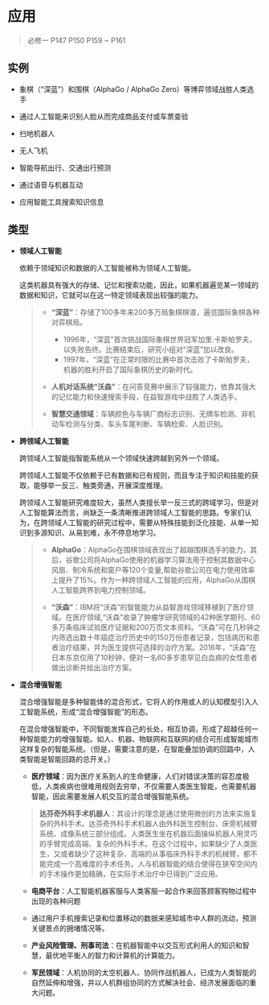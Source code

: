 # 应用

> 必修一 P147 P150 P159 ~ P161

## 实例

- 象棋（“深蓝”）和围棋（AlphaGo / AlphaGo Zero）等博弈领域战胜人类选手

- 通过人工智能来识别人脸从而完成商品支付或车票查验

- 扫地机器人

- 无人飞机

- 智能导航出行、交通出行预测

- 通过语音与机器互动

- 应用智能工具搜索知识信息

## 类型

- **领域人工智能**

    依赖于领域知识和数据的人工智能被称为领域人工智能。
    
    这类机器具有强大的存储、记忆和搜索功能，因此，如果机器遍览某一领域的数据和知识，它就可以在这一特定领域表现出较强的能力。

    > - **“深蓝”**：存储了100多年来200多万局象棋棋谱，遍览国际象棋各种对弈棋局。
    >   - 1996年，“深蓝”首次挑战国际象棋世界冠军加里.卡斯帕罗夫，以失败告终。比赛结束后，研究小组对“深蓝”加以改良。 
    >   - 1997年，“深蓝”在正常时限的比赛中首次击败了卡斯帕罗夫，机器的胜利开启了国际象棋历史的新时代。
    >
    > - **人机对话系统“沃森”**：在问答竞赛中展示了较强能力，依靠其强大的记忆能力和快速搜索手段，在益智游戏中战胜了人类选手。
    >
    > - **智慧交通领域**：车辆颜色与车辆厂商标志识别、无牌车检测、非机动车检测与分类、车头车尾判断、车辆检索、人脸识别。

- **跨领域人工智能**

    跨领域人工智能指智能系统从一个领域快速跨越到另外一个领域。
    
    跨领域人工智能不仅依赖于已有数据和已有规则，而且专注于知识和技能的获取，能够举一反三、触类旁通，开展深度推理。

    跨领域人工智能研究难度较大，虽然人类擅长举一反三式的跨域学习，但是对人工智能算法而言，尚缺乏一条清晰推进跨领域人工智能的思路。专家们认为，在跨领域人工智能的研究过程中，需要从特殊技能到泛化技能、从单一知识到多源知识、从易到难，永不停息地学习。

    > - **AlphaGo**：AlphaGo在围棋领域表现出了超越围棋选手的能力，其后，谷歌公司将AlphaGo使用的机器学习算法用于控制其数据中心风扇、制冷系统和窗户等120个变量,帮助谷歌公司在电力使用效率上提升了15%。作为一种跨领域人工智能的应用，AlphaGo从围棋人工智能跨界到电力控制领域。
    > 
    > - **“沃森”**：IBM将“沃森”的智能能力从益智游戏领域移植到了医疗领域。在医疗领域,“沃森”收录了肿瘤学研究领域的42种医学期刊、60多万条临床试验医疗证据和200万页文本资料。“沃森”可在几秒钟之内筛选出数十年癌症治疗历史中的150万份患者记录，包括病历和患者治疗结果，并为医生提供可选择的治疗方案。2016年，“沃森”在日本东京仅用了10秒钟，便对一名60多岁患罕见白血病的女性患者做出诊断并给出治疗方案。

- **混合增强智能**

    混合增强智能是多种智能体的混合形式，它将人的作用或人的认知模型引入人工智能系统，形成“混合增强智能”的形态。
    
    在混合增强智能中，不同智能发挥自己的长处，相互协调，形成了超越任何一种智能能力的增强智能。如人、机器、物联网和互联网的结合可形成智能城市这样复杂的智能系统。（但是，需要注意的是，在智能叠加协调的回路中，人类智能是智能回路的总开关。）

    - **医疗领域**：因为医疗关系到人的生命健康，人们对错误决策的容忍度极低，人类疾病也很难用规则去穷举，不仅需要人类医生智能，也需要机器智能，因此需要发展人机交互的混合增强智能系统。
    
    > **达芬奇外科手术机器人**：其设计的理念是通过使用微创的方法来实施复杂的外科手术。达芬奇外科手术机器人由外科医生控制台、床旁机械臂系统、成像系统三部分组成。人类医生坐在机器后面操纵机器人用灵巧的手臂完成高端、复杂的外科手术。在这个过程中，如果缺少了人类医生，又或者缺少了这种复杂、高端的从事临床外科手术的机械臂，都不能完成一个高难度的手术任务。人与机器智能的结合使得在狭窄空间内的手术操作更加精确，在实际手术治疗中已得到广泛应用。
    
    - **电商平台**：人工智能机器客服与人类客服一起合作来回答顾客购物过程中出现的各种问题
    
    - 通过用户手机搜索记录和位置移动的数据来感知城市中人群的流动，预测关键景点的拥堵情况等。
    
    - **产业风险管理、刑事司法**：在机器智能中以交互形式利用人的知识和智慧，最优地平衡人的智力和计算机的计算能力。
    
    - **军民领域**：人机协同的太空机器人、协同作战机器人，已成为人类智能的自然延伸和增强，并以人机群组协同的方式解决社会、经济发展面临的重大问题。
